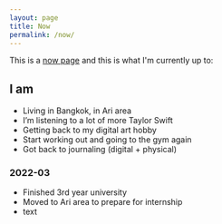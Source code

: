 ```yaml
---
layout: page
title: Now
permalink: /now/
---
```


This is a [now page](https://nownownow.com/about#how) and this is what I'm currently up to:

## I am

* Living in Bangkok, in Ari area
* I’m listening to a lot of more Taylor Swift
* Getting back to my digital art hobby
* Start working out and going to the gym again
* Got back to journaling (digital + physical)

### 2022-03

* Finished 3rd year university
* Moved to Ari area to prepare for internship
* text

